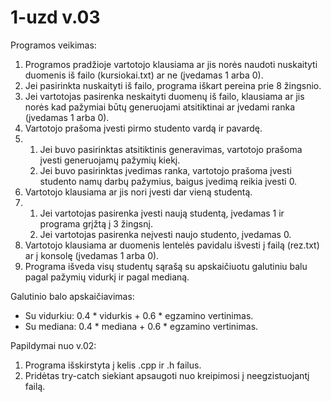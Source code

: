 
# 1-uzd v.03
Programos veikimas:

1. Programos pradžioje vartotojo klausiama ar jis norės naudoti nuskaityti duomenis iš failo (kursiokai.txt) ar ne (įvedamas 1 arba 0).
2. Jei pasirinkta nuskaityti iš failo, programa iškart pereina prie 8 žingsnio.
3. Jei vartotojas pasirenka neskaityti duomenų iš failo, klausiama ar jis norės kad pažymiai būtų generuojami atsitiktinai ar įvedami ranka (įvedamas 1 arba 0).
4. Vartotojo prašoma įvesti pirmo studento vardą ir pavardę.
5. 1) Jei buvo pasirinktas atsitiktinis generavimas, vartotojo prašoma įvesti generuojamų pažymių kiekį.
   2) Jei buvo pasirinktas įvedimas ranka, vartotojo prašoma įvesti studento namų darbų pažymius, baigus įvedimą reikia įvesti 0.
6. Vartotojo klausiama ar jis nori įvesti dar vieną studentą.
7. 1) Jei vartotojas pasirenka įvesti naują studentą, įvedamas 1 ir programa grįžtą į 3 žingsnį.
   2) Jei vartotojas pasirenka neįvesti naujo studento, įvedamas 0.
8. Vartotojo klausiama ar duomenis lentelės pavidalu išvesti į failą (rez.txt) ar į konsolę (įvedamas 1 arba 0).
9. Programa išveda visų studentų sąrašą su apskaičiuotu galutiniu balu pagal pažymių vidurkį ir pagal medianą.

Galutinio balo apskaičiavimas:
- Su vidurkiu: 0.4 * vidurkis + 0.6 * egzamino vertinimas.
- Su mediana: 0.4 * mediana + 0.6 * egzamino vertinimas.

Papildymai nuo v.02:
1. Programa išskirstyta į kelis .cpp ir .h failus.
2. Pridėtas try-catch siekiant apsaugoti nuo kreipimosi į neegzistuojantį failą.

